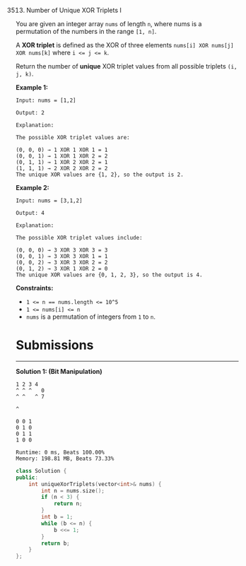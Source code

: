 3513. Number of Unique XOR Triplets I

You are given an integer array `nums` of length `n`, where nums is a permutation of the numbers in the range `[1, n]`.

A **XOR triplet** is defined as the XOR of three elements `nums[i] XOR nums[j] XOR nums[k]` where `i <= j <= k`.

Return the number of **unique** XOR triplet values from all possible triplets `(i, j, k)`.

 

**Example 1:**
```
Input: nums = [1,2]

Output: 2

Explanation:

The possible XOR triplet values are:

(0, 0, 0) → 1 XOR 1 XOR 1 = 1
(0, 0, 1) → 1 XOR 1 XOR 2 = 2
(0, 1, 1) → 1 XOR 2 XOR 2 = 1
(1, 1, 1) → 2 XOR 2 XOR 2 = 2
The unique XOR values are {1, 2}, so the output is 2.
```

**Example 2:**
```
Input: nums = [3,1,2]

Output: 4

Explanation:

The possible XOR triplet values include:

(0, 0, 0) → 3 XOR 3 XOR 3 = 3
(0, 0, 1) → 3 XOR 3 XOR 1 = 1
(0, 0, 2) → 3 XOR 3 XOR 2 = 2
(0, 1, 2) → 3 XOR 1 XOR 2 = 0
The unique XOR values are {0, 1, 2, 3}, so the output is 4.
```
 

**Constraints:**

* `1 <= n == nums.length <= 10^5`
* `1 <= nums[i] <= n`
* `nums` is a permutation of integers from `1` to `n`.

# Submissions
---
**Solution 1: (Bit Manipulation)**

    1 2 3 4
    ^ ^ ^   0
    ^ ^   ^ 7
    
    ^      

    0 0 1
    0 1 0
    0 1 1
    1 0 0

```
Runtime: 0 ms, Beats 100.00%
Memory: 198.81 MB, Beats 73.33%
```
```c++
class Solution {
public:
    int uniqueXorTriplets(vector<int>& nums) {
        int n = nums.size();
        if (n < 3) {
            return n;
        }
        int b = 1;
        while (b <= n) {
            b <<= 1;
        }
        return b;
    }
};
```
